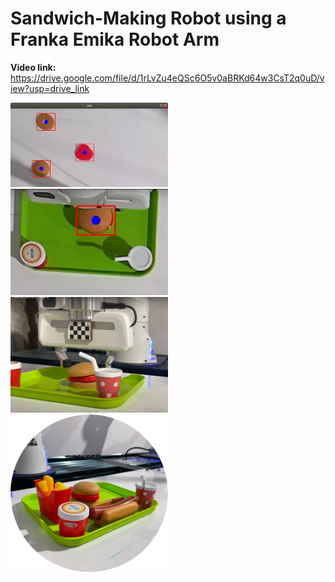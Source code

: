 # Sandwich-Making Robot using a Franka Emika Robot Arm

**Video link:** https://drive.google.com/file/d/1rLvZu4eQSc6O5v0aBRKd64w3CsT2q0uD/view?usp=drive_link
<br>

<img src = "images/im2.png" width = "50%">
<img src = "images/im3.png" width = "50%">
<img src = "images/im4.png" width = "50%">
<img src = "images/im1.png" width = "50%">
